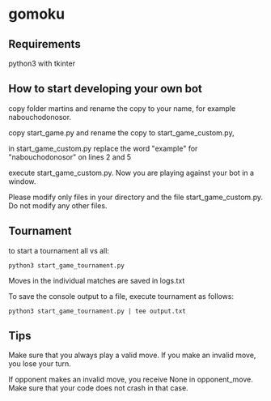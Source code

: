 # gomoku

## Requirements

python3 with tkinter

## How to start developing your own bot

copy folder martins and rename the copy to your name, for example nabouchodonosor.

copy start_game.py and rename the copy to start_game_custom.py,

in start_game_custom.py replace the word "example" for "nabouchodonosor" on lines 2 and 5

execute start_game_custom.py. Now you are playing against your bot in a window.

Please modify only files in your directory and the file start_game_custom.py. Do not modify any other files.

## Tournament
to start a tournament all vs all:

```
python3 start_game_tournament.py
```

Moves in the individual matches are saved in logs.txt

To save the console output to a file, execute tournament as follows:

```
python3 start_game_tournament.py | tee output.txt
```

## Tips
Make sure that you always play a valid move. If you make an invalid move, you lose your turn.

If opponent makes an invalid move, you receive None in opponent_move. Make sure that your code does not crash in that case.

